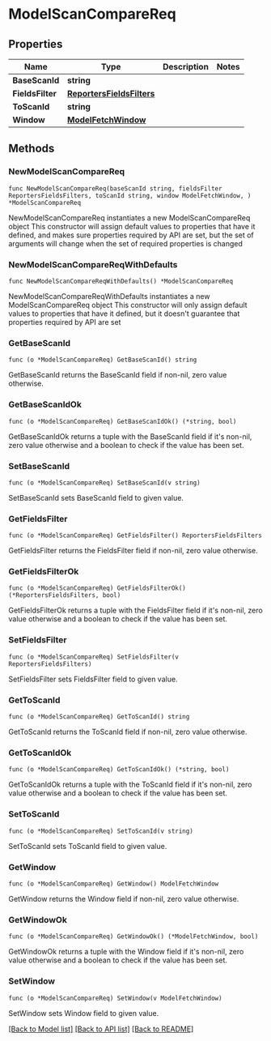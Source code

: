 # ModelScanCompareReq

## Properties

Name | Type | Description | Notes
------------ | ------------- | ------------- | -------------
**BaseScanId** | **string** |  | 
**FieldsFilter** | [**ReportersFieldsFilters**](ReportersFieldsFilters.md) |  | 
**ToScanId** | **string** |  | 
**Window** | [**ModelFetchWindow**](ModelFetchWindow.md) |  | 

## Methods

### NewModelScanCompareReq

`func NewModelScanCompareReq(baseScanId string, fieldsFilter ReportersFieldsFilters, toScanId string, window ModelFetchWindow, ) *ModelScanCompareReq`

NewModelScanCompareReq instantiates a new ModelScanCompareReq object
This constructor will assign default values to properties that have it defined,
and makes sure properties required by API are set, but the set of arguments
will change when the set of required properties is changed

### NewModelScanCompareReqWithDefaults

`func NewModelScanCompareReqWithDefaults() *ModelScanCompareReq`

NewModelScanCompareReqWithDefaults instantiates a new ModelScanCompareReq object
This constructor will only assign default values to properties that have it defined,
but it doesn't guarantee that properties required by API are set

### GetBaseScanId

`func (o *ModelScanCompareReq) GetBaseScanId() string`

GetBaseScanId returns the BaseScanId field if non-nil, zero value otherwise.

### GetBaseScanIdOk

`func (o *ModelScanCompareReq) GetBaseScanIdOk() (*string, bool)`

GetBaseScanIdOk returns a tuple with the BaseScanId field if it's non-nil, zero value otherwise
and a boolean to check if the value has been set.

### SetBaseScanId

`func (o *ModelScanCompareReq) SetBaseScanId(v string)`

SetBaseScanId sets BaseScanId field to given value.


### GetFieldsFilter

`func (o *ModelScanCompareReq) GetFieldsFilter() ReportersFieldsFilters`

GetFieldsFilter returns the FieldsFilter field if non-nil, zero value otherwise.

### GetFieldsFilterOk

`func (o *ModelScanCompareReq) GetFieldsFilterOk() (*ReportersFieldsFilters, bool)`

GetFieldsFilterOk returns a tuple with the FieldsFilter field if it's non-nil, zero value otherwise
and a boolean to check if the value has been set.

### SetFieldsFilter

`func (o *ModelScanCompareReq) SetFieldsFilter(v ReportersFieldsFilters)`

SetFieldsFilter sets FieldsFilter field to given value.


### GetToScanId

`func (o *ModelScanCompareReq) GetToScanId() string`

GetToScanId returns the ToScanId field if non-nil, zero value otherwise.

### GetToScanIdOk

`func (o *ModelScanCompareReq) GetToScanIdOk() (*string, bool)`

GetToScanIdOk returns a tuple with the ToScanId field if it's non-nil, zero value otherwise
and a boolean to check if the value has been set.

### SetToScanId

`func (o *ModelScanCompareReq) SetToScanId(v string)`

SetToScanId sets ToScanId field to given value.


### GetWindow

`func (o *ModelScanCompareReq) GetWindow() ModelFetchWindow`

GetWindow returns the Window field if non-nil, zero value otherwise.

### GetWindowOk

`func (o *ModelScanCompareReq) GetWindowOk() (*ModelFetchWindow, bool)`

GetWindowOk returns a tuple with the Window field if it's non-nil, zero value otherwise
and a boolean to check if the value has been set.

### SetWindow

`func (o *ModelScanCompareReq) SetWindow(v ModelFetchWindow)`

SetWindow sets Window field to given value.



[[Back to Model list]](../README.md#documentation-for-models) [[Back to API list]](../README.md#documentation-for-api-endpoints) [[Back to README]](../README.md)


